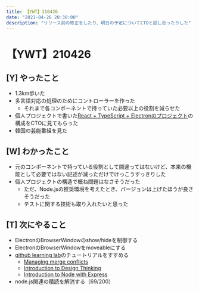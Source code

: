 ```yaml
---
title: 【YWT】210426
date: "2021-04-26 20:30:00"
description: "リリース前の修正をしたり、明日の予定についてCTOと話し合ったりした"
---
```


# 【YWT】210426

## [Y] やったこと

- 1.3km歩いた
- 多言語対応の処理のためにコントローラーを作った
  - それまで各コンポーネントで持っていた必要以上の役割を減らせた
- 個人プロジェクトで書いた[React + TypeScript + Electronのプロジェクト](https://github.com/LeeDDHH/alias-agent)の構成をCTOに見てもらった
- 韓国の芸能番組を見た

## [W] わかったこと

- 元のコンポーネントで持っている役割として間違ってはないけど、本来の機能として必要ではない記述が減っただけでけっこうすっきりした
- 個人プロジェクトの構造で概ね問題はなさそうだった
  - ただ、Node.jsの推奨環境を考えたとき、バージョンは上げたほうが良さそうだった
  - テストに関する技術も取り入れたいと思った

## [T] 次にやること

- ElectronのBrowserWindowのshow/hideを制御する
- ElectronのBrowserWindowをmoveableにする
- [github learning lab](https://lab.github.com/githubtraining)のチュートリアルをすすめる
  - [Managing merge conflicts](https://lab.github.com/githubtraining/managing-merge-conflicts)
  - [Introduction to Design Thinking](https://lab.github.com/githubtraining/introduction-to-design-thinking)
  - [Introduction to Node with Express](https://lab.github.com/everydeveloper/introduction-to-node-with-express)
- node.js関連の積読を解消する（69/200）
